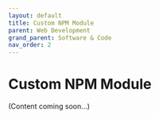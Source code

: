 ```yaml
---
layout: default
title: Custom NPM Module
parent: Web Development
grand_parent: Software & Code
nav_order: 2
---
```


# Custom NPM Module

(Content coming soon...)
